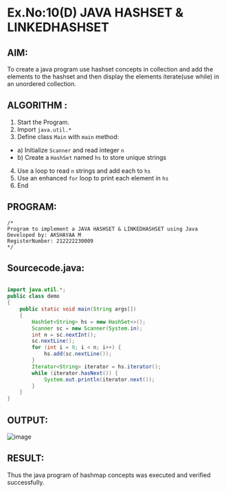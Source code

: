 # Ex.No:10(D) JAVA HASHSET & LINKEDHASHSET

## AIM:
 To create a java program use hashset concepts in collection and add the elements to the hashset and then display the elements iterate(use while) in an unordered collection.


## ALGORITHM :
1.	Start the Program.
2.	Import `java.util.*`
3.	Define class `Main` with `main` method:
-	a) Initialize `Scanner` and read integer `n`
-	b) Create a `HashSet` named `hs` to store unique strings
4.	Use a loop to read `n` strings and add each to `hs`
5.	Use an enhanced `for` loop to print each element in `hs`
6.	End



## PROGRAM:
 ```
/*
Program to implement a JAVA HASHSET & LINKEDHASHSET using Java
Developed by: AKSHAYAA M
RegisterNumber: 212222230009
*/
```

## Sourcecode.java:
```java

import java.util.*;
public class demo
{
    public static void main(String args[])
    {
        HashSet<String> hs = new HashSet<>();
        Scanner sc = new Scanner(System.in);
        int n = sc.nextInt();
        sc.nextLine();
        for (int i = 0; i < n; i++) {
            hs.add(sc.nextLine());
        }
        Iterator<String> iterator = hs.iterator();  
        while (iterator.hasNext()) {  
            System.out.println(iterator.next());  
        } 
    }
}
```

## OUTPUT:

![image](https://github.com/user-attachments/assets/1ac688ef-5cc1-4d97-8c8d-1b571cd7a3ae)


## RESULT:
Thus the java program of hashmap concepts was executed and verified successfully.



